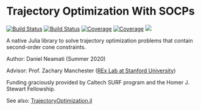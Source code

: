 # Trajectory Optimization With SOCPs

[![Build Status](https://travis-ci.com/danineamati/TrajOptSOCPs.jl.svg?branch=master)](https://travis-ci.com/github/danineamati/TrajOptSOCPs.jl)
[![Build Status](https://ci.appveyor.com/api/projects/status/github/danineamati/TrajOptSOCPs.jl?svg=true)](https://ci.appveyor.com/project/danineamati/trajoptsocps-jl)
[![Coverage](https://codecov.io/gh/danineamati/TrajOptSOCPs.jl/branch/master/graph/badge.svg)](https://codecov.io/gh/danineamati/TrajOptSOCPs.jl)
[![Coverage](https://coveralls.io/repos/github/danineamati/TrajOptSOCPs.jl/badge.svg?branch=master)](https://coveralls.io/github/danineamati/TrajOptSOCPs.jl?branch=master)
[![](https://img.shields.io/badge/docs-dev-blue.svg)](https://danineamati.github.io/TrajOptSOCPs.jl/dev)

A native Julia library to solve trajectory optimization problems that contain
second-order cone constraints.

Author: Daniel Neamati (Summer 2020)

Advisor: Prof. Zachary Manchester ([REx Lab at Stanford University](https://rexlab.stanford.edu/))

Funding graciously provided by Caltech SURF program and the Homer J. Stewart
Fellowship.

See also: [TrajectoryOptimization.jl](https://github.com/RoboticExplorationLab/TrajectoryOptimization.jl)
